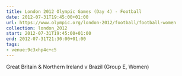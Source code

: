```yaml
---
title: London 2012 Olympic Games (Day 4) - Football
date: 2012-07-31T19:45:00+01:00
url: https://www.olympic.org/london-2012/football/football-women
collection: london_2012
start: 2012-07-31T19:45:00+01:00
end: 2012-07-31T21:30:00+01:00
tags:
- venue:9c3xhp4c+c5
---
```

Great Britain & Northern Ireland v Brazil (Group E, Women)
